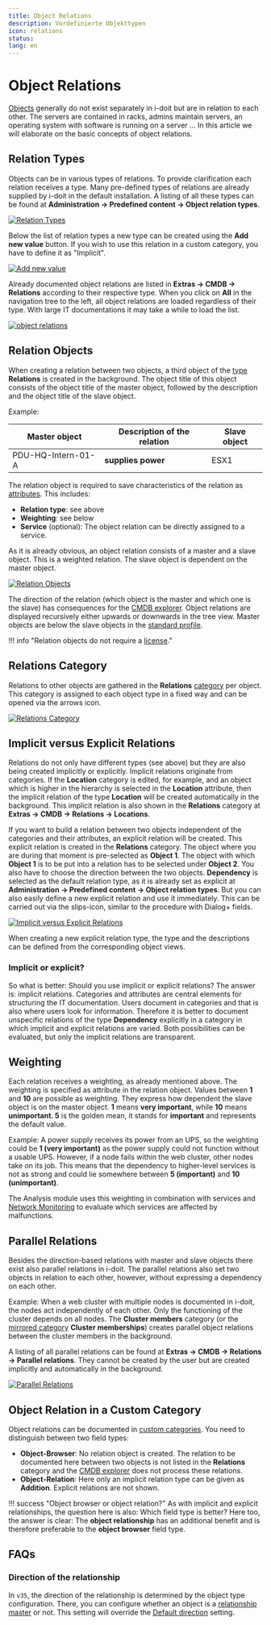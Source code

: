 ```yaml
---
title: Object Relations
description: Vordefinierte Objekttypen
icon: relations
status:
lang: en
---
```


# Object Relations

[Objects](structure-of-the-it-documentation.md) generally do not exist separately in i-doit but are in relation to each other. The servers are contained in racks, admins maintain servers, an operating system with software is running on a server ... In this article we will elaborate on the basic concepts of object relations.

## Relation Types

Objects can be in various types of relations. To provide clarification each relation receives a type. Many pre-defined types of relations are already supplied by i-doit in the default installation. A listing of all these types can be found at **Administration → Predefined content → Object relation types**.

[![Relation Types](../assets/images/en/basics/object-relations/1-or.png)](../assets/images/en/basics/object-relations/1-or.png)

Below the list of relation types a new type can be created using the **Add new value** button. If you wish to use this relation in a custom category, you have to define it as "Implicit".

[![Add new value](../assets/images/en/basics/object-relations/2-or.png)](../assets/images/en/basics/object-relations/2-or.png)

Already documented object relations are listed in **Extras → CMDB → Relations** according to their respective type. When you click on **All** in the navigation tree to the left, all object relations are loaded regardless of their type. With large IT documentations it may take a while to load the list.

[![object relations](../assets/images/en/basics/object-relations/3-or.png)](../assets/images/en/basics/object-relations/3-or.png)

## Relation Objects

When creating a relation between two objects, a third object of the [type](structure-of-the-it-documentation.md) **Relations** is created in the background. The object title of this object consists of the object title of the master object, followed by the description and the object title of the slave object.

Example:

| Master object      | Description of the relation | Slave object |
| ------------------ | --------------------------- | ------------ |
| PDU-HQ-Intern-01-A | **supplies power**          | ESX1         |

The relation object is required to save characteristics of the relation as [attributes](structure-of-the-it-documentation.md). This includes:

-   **Relation type**: see above
-   **Weighting**: see below
-   **Service** (optional): The object relation can be directly assigned to a service.

As it is already obvious, an object relation consists of a master and a slave object. This is a weighted relation. The slave object is dependent on the master object.

[![Relation Objects](../assets/images/en/basics/object-relations/4-or.png)](../assets/images/en/basics/object-relations/4-or.png)

The direction of the relation (which object is the master and which one is the slave) has consequences for the [CMDB explorer](../evaluation/cmdb-explorer/index.md). Object relations are displayed recursively either upwards or downwards in the tree view. Master objects are below the slave objects in the [standard profile](../evaluation/cmdb-explorer/profiles-in-the-cmdb-explorer.md).

!!! info "Relation objects do not require a [license](../maintenance-and-operation/licensing.md)."

## Relations Category

Relations to other objects are gathered in the **Relations** [category](structure-of-the-it-documentation.md) per object. This category is assigned to each object type in a fixed way and can be opened via the arrows icon.

[![Relations Category](../assets/images/en/basics/object-relations/5-or.png)](../assets/images/en/basics/object-relations/5-or.png)

## Implicit versus Explicit Relations

Relations do not only have different types (see above) but they are also being created implicitly or explicitly. Implicit relations originate from categories. If the **Location** category is edited, for example, and an object which is higher in the hierarchy is selected in the **Location** attribute, then the implicit relation of the type **Location** will be created automatically in the background. This implicit relation is also shown in the **Relations** category at **Extras → CMDB → Relations → Locations**.

If you want to build a relation between two objects independent of the categories and their attributes, an explicit relation will be created. This explicit relation is created in the **Relations** category. The object where you are during that moment is pre-selected as **Object 1**. The object with which **Object 1** is to be put into a relation has to be selected under **Object 2**. You also have to choose the direction between the two objects. **Dependency** is selected as the default relation type, as it is already set as explicit at **Administration → Predefined content → Object relation types**. But you can also easily define a new explicit relation and use it immediately. This can be carried out via the slips-icon, similar to the procedure with Dialog+ fields.

[![Implicit versus Explicit Relations](../assets/images/en/basics/object-relations/6-or.png)](../assets/images/en/basics/object-relations/6-or.png)

When creating a new explicit relation type, the type and the descriptions can be defined from the corresponding object views.

### Implicit or explicit?

So what is better: Should you use implicit or explicit relations? The answer is: implicit relations. Categories and attributes are central elements for structuring the IT documentation. Users document in categories and that is also where users look for information. Therefore it is better to document unspecific relations of the type **Dependency** explicitly in a category in which implicit and explicit relations are varied. Both possibilities can be evaluated, but only the implicit relations are transparent.

## Weighting

Each relation receives a weighting, as already mentioned above. The weighting is specified as attribute in the relation object. Values between **1** and **10** are possible as weighting. They express how dependent the slave object is on the master object. **1** means **very important**, while **10** means **unimportant. 5** is the golden mean, it stands for **important** and represents the default value.

Example: A power supply receives its power from an UPS, so the weighting could be **1 (very important)** as the power supply could not function without a usable UPS. However, if a node fails within the web cluster, other nodes take on its job. This means that the dependency to higher-level services is not as strong and could lie somewhere between **5 (important)** and **10 (unimportant)**.

The Analysis module uses this weighting in combination with services and [Network Monitoring](../automation-and-integration/network-monitoring/index.md) to evaluate which services are affected by malfunctions.

## Parallel Relations

Besides the direction-based relations with master and slave objects there exist also parallel relations in i-doit. The parallel relations also set two objects in relation to each other, however, without expressing a dependency on each other.

Example: When a web cluster with multiple nodes is documented in i-doit, the nodes act independently of each other. Only the functioning of the cluster depends on all nodes. The **Cluster members** category (or the [mirrored category](structure-of-the-it-documentation.md) **Cluster memberships**) creates parallel object relations between the cluster members in the background.

A listing of all parallel relations can be found at **Extras → CMDB → Relations → Parallel relations**. They cannot be created by the user but are created implicitly and automatically in the background.

[![Parallel Relations](../assets/images/en/basics/object-relations/7-or.png)](../assets/images/en/basics/object-relations/7-or.png)

## Object Relation in a Custom Category

Object relations can be documented in [custom categories](custom-categories.md). You need to distinguish between two field types:

-   **Object-Browser**: No relation object is created. The relation to be documented here between two objects is not listed in the **Relations** category and the [CMDB explorer](../evaluation/cmdb-explorer/index.md) does not process these relations.
-   **Object-Relation**: Here only an implicit relation type can be given as **Addition**. Explicit relations are not shown.

!!! success "Object browser or object relation?"
    As with implicit and explicit relationships, the question here is also: Which field type is better? Here too, the answer is clear: The **object relationship** has an additional benefit and is therefore preferable to the **object browser** field type.

## FAQs

### Direction of the relationship

In `v35`, the direction of the relationship is determined by the object type configuration. There, you can configure whether an object is a [relationship master](custom-object-types.md#fields-in-the-configuration) or not. This setting will override the [Default direction](#object-relations) setting.
